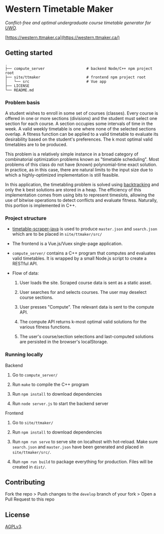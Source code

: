 # Western Timetable Maker
*Conflict-free and optimal undergraduate course timetable generator for [UWO](http://www.uwo.ca/).*

[https://western.ttmaker.ca](https://western.ttmaker.ca/)

## Getting started

    .
    ├── compute_server                   # backend Node/C++ npm project root
    ├── site/ttmaker                     # frontend npm project root
	│   └── src                          # Vue app
    ├── LICENSE
    └── README.md

### Problem basis

A student wishes to enroll in some set of courses (classes). Every course is offered in one or more sections (divisions) and the student must select one section for each course. A section occupies some intervals of time in the week. A valid weekly timetable is one where none of the selected sections overlap. A fitness function can be applied to a valid timetable to evaluate its desirability based on the student's preferences. The k most optimal valid timetables are to be produced.

This problem is a relatively simple instance in a broad category of combinatorial optimization problems known as "timetable scheduling". Most problems of this class do not have (known) polynomial-time exact solution. In practice, as in this case, there are natural limits to the input size due to which a highly-optimized implementation is still feasible.

In this application, the timetabling problem is solved using [backtracking](https://en.wikipedia.org/wiki/Backtracking) and only the k best solutions are stored in a heap. The efficiency of this implementation comes from using bits to represent timeslots, allowing the use of bitwise operations to detect conflicts and evaluate fitness. Naturally, this portion is implemented in C++.

### Project structure

* [timetable-scraper-java](https://github.com/shrumit/timetable-scraper-java) is used to produce `master.json` and `search.json` which are to be placed in `site/ttmaker/src/`

* The frontend is a Vue.js/Vuex single-page application.

* `compute_server/` contains a C++ program that computes and evaluates valid timetables. It is wrapped by a small Node.js script to create a RESTful API.

* Flow of data:

	1. User loads the site. Scraped course data is sent as a static asset.
	
	2. User searches for and selects courses. The user may deselect course sections.
	
	3. User presses "Compute". The relevant data is sent to the compute API.
	
	4. The compute API returns k-most optimal valid solutions for the various fitness functions.
	
	5. The user's course/section selections and last-computed solutions are persisted in the browser's localStorage.

### Running locally

Backend

1. Go to `compute_server/`

2. Run `make` to compile the C++ program

3. Run `npm install` to download dependencies

4. Run `node server.js` to start the backend server

Frontend

1. Go to `site/ttmaker/`

2. Run `npm install` to download dependencies

3. Run `npm run serve` to serve site on localhost with hot-reload. Make sure `search.json` and `master.json` have been generated and placed in `site/ttmaker/src/`.

4. Run `npm run build` to package everything for production. Files will be created in `dist/`.


## Contributing

Fork the repo > Push changes to the `develop` branch of your fork > Open a Pull Request to this repo

## License

[AGPLv3](https://github.com/shrumit/Western-Timetable-Maker/blob/master/LICENSE).
